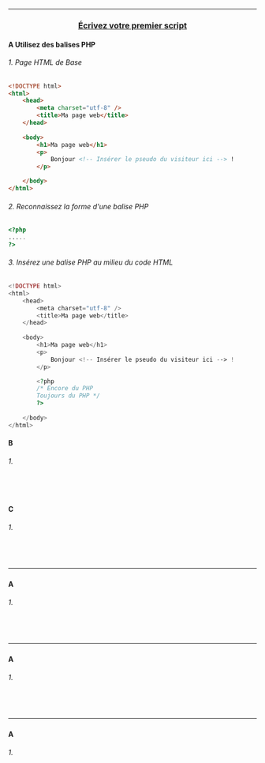 ------------------------------------------------------------------------------------------------------------------------------------------
### <p align='center'> [Écrivez votre premier script](https://openclassrooms.com/fr/courses/918836-concevez-votre-site-web-avec-php-et-mysql/4238116-ecrivez-votre-premier-script)</p>

#### A Utilisez des balises PHP
###### 1. Page HTML de Base
```html
<!DOCTYPE html>
<html>
    <head>
        <meta charset="utf-8" />
        <title>Ma page web</title>
    </head>
    
    <body>
        <h1>Ma page web</h1>
        <p>
            Bonjour <!-- Insérer le pseudo du visiteur ici --> !
        </p>

    </body>
</html>
```
###### 2. Reconnaissez la forme d'une balise PHP
```php
<?php
.....
?>
```

###### 3. Insérez une balise PHP au milieu du code HTML
```php
<!DOCTYPE html>
<html>
    <head>
        <meta charset="utf-8" />
        <title>Ma page web</title>
    </head>
    
    <body>
        <h1>Ma page web</h1>
        <p>
            Bonjour <!-- Insérer le pseudo du visiteur ici --> !
        </p>

        <?php
        /* Encore du PHP
        Toujours du PHP */
        ?>
        
    </body>
</html>
```












#### B 
###### 1. 
```html
```
```php
```
```css
```

#### C 
###### 1. 
```html
```
```php
```
```css
```














------------------------------------------------------------------------------------------------------------------------------------------
### <p align='center'> []()</p>

#### A 
###### 1. 
```html
```
```php
```
```css
```


------------------------------------------------------------------------------------------------------------------------------------------
### <p align='center'> []()</p>

#### A 
###### 1. 
```html
```
```php
```
```css
```


------------------------------------------------------------------------------------------------------------------------------------------
### <p align='center'> []()</p>
#### A 
###### 1. 
```html
```
```php
```
```css
```
